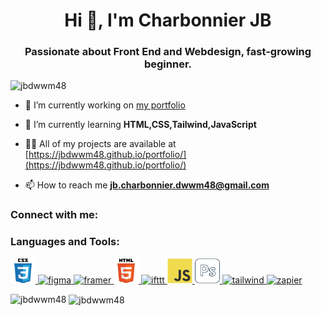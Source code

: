 <h1 align="center">Hi 👋, I'm Charbonnier JB</h1>
<h3 align="center">Passionate about Front End and Webdesign, fast-growing beginner.</h3>

<p align="left"> <img src="https://komarev.com/ghpvc/?username=jbdwwm48&label=Profile%20views&color=5555aa&style=flat" alt="jbdwwm48" /> </p>

- 🔭 I’m currently working on [my portfolio](https://jbdwwm48.github.io/portfolio/)

- 🌱 I’m currently learning **HTML,CSS,Tailwind,JavaScript**

- 👨‍💻 All of my projects are available at [https://jbdwwm48.github.io/portfolio/](https://jbdwwm48.github.io/portfolio/)

- 📫 How to reach me **jb.charbonnier.dwwm48@gmail.com**

<h3 align="left">Connect with me:</h3>
<p align="left">
</p>

<h3 align="left">Languages and Tools:</h3>
<p align="left"> <a href="https://www.w3schools.com/css/" target="_blank" rel="noreferrer"> <img src="https://raw.githubusercontent.com/devicons/devicon/master/icons/css3/css3-original-wordmark.svg" alt="css3" width="40" height="40"/> </a> <a href="https://www.figma.com/" target="_blank" rel="noreferrer"> <img src="https://www.vectorlogo.zone/logos/figma/figma-icon.svg" alt="figma" width="40" height="40"/> </a> <a href="https://www.framer.com/" target="_blank" rel="noreferrer"> <img src="https://www.vectorlogo.zone/logos/framer/framer-icon.svg" alt="framer" width="40" height="40"/> </a> <a href="https://www.w3.org/html/" target="_blank" rel="noreferrer"> <img src="https://raw.githubusercontent.com/devicons/devicon/master/icons/html5/html5-original-wordmark.svg" alt="html5" width="40" height="40"/> </a> <a href="https://ifttt.com/" target="_blank" rel="noreferrer"> <img src="https://www.vectorlogo.zone/logos/ifttt/ifttt-ar21.svg" alt="ifttt" width="40" height="40"/> </a> <a href="https://developer.mozilla.org/en-US/docs/Web/JavaScript" target="_blank" rel="noreferrer"> <img src="https://raw.githubusercontent.com/devicons/devicon/master/icons/javascript/javascript-original.svg" alt="javascript" width="40" height="40"/> </a> <a href="https://www.photoshop.com/en" target="_blank" rel="noreferrer"> <img src="https://raw.githubusercontent.com/devicons/devicon/master/icons/photoshop/photoshop-line.svg" alt="photoshop" width="40" height="40"/> </a> <a href="https://tailwindcss.com/" target="_blank" rel="noreferrer"> <img src="https://www.vectorlogo.zone/logos/tailwindcss/tailwindcss-icon.svg" alt="tailwind" width="40" height="40"/> </a> <a href="https://zapier.com" target="_blank" rel="noreferrer"> <img src="https://www.vectorlogo.zone/logos/zapier/zapier-icon.svg" alt="zapier" width="40" height="40"/> </a> </p>

<p><img align="left" src="https://github-readme-stats.vercel.app/api/top-langs?username=jbdwwm48&show_icons=true&theme=synthwave&locale=en&layout=compact" alt="jbdwwm48" /></p>

<p>&nbsp;<img align="center" src="https://github-readme-stats.vercel.app/api?username=jbdwwm48&show_icons=true&theme=synthwave&locale=en" alt="jbdwwm48" /></p>

